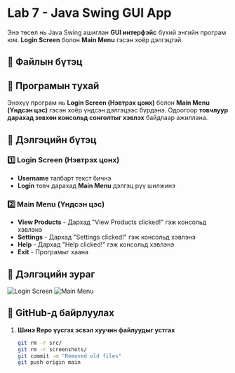 # Lab 7 - Java Swing GUI App

Энэ төсөл нь Java Swing ашиглан **GUI интерфэйс** бүхий энгийн програм юм. **Login Screen** болон **Main Menu** гэсэн хоёр дэлгэцтэй.

## 📂 Файлын бүтэц

## 🚀 Програмын тухай
Энэхүү програм нь **Login Screen (Нэвтрэх цонх)** болон **Main Menu (Үндсэн цэс)** гэсэн хоёр үндсэн дэлгэцээс бүрдэнэ. Одоогоор **товчлуур дарахад зөвхөн консольд сонголтыг хэвлэх** байдлаар ажиллана.

## 📜 Дэлгэцийн бүтэц
### 1️⃣ Login Screen (Нэвтрэх цонх)
- **Username** талбарт текст бичнэ
- **Login** товч дарахад **Main Menu** дэлгэц рүү шилжинэ

### 2️⃣ Main Menu (Үндсэн цэс)
- **View Products** - Дархад "View Products clicked!" гэж консольд хэвлэнэ
- **Settings** - Дархад "Settings clicked!" гэж консольд хэвлэнэ
- **Help** - Дархад "Help clicked!" гэж консольд хэвлэнэ
- **Exit** - Програмыг хаана

## 📸 Дэлгэцийн зураг
![Login Screen](screenshots/login_screen.png)
![Main Menu](screenshots/main_menu.png)

## 🔧 GitHub-д байрлуулах
1. **Шинэ Repo үүсгэх эсвэл хуучин файлуудыг устгах**
   ```sh
   git rm -r src/
   git rm -r screenshots/
   git commit -m "Removed old files"
   git push origin main
